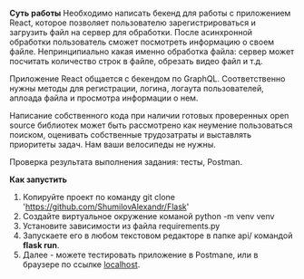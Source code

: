 **Суть работы**
Необходимо написать бекенд для работы с приложением React, которое позволяет  пользователю зарегистрироваться и загрузить файл на сервер для обработки. После асинхронной обработки пользователь сможет посмотреть информацию о своем файле. Непринципиально какая именно обработка файла: сервер может посчитать количество строк в файле, обрезать видео файл и т.д.

Приложение React общается с бекендом по GraphQL. Соответственно нужны методы для регистрации, логина, логаута пользователей, аплоада файла и просмотра информации о нем.

Написание собственного кода при наличии готовых проверенных open source библиотек может быть рассмотрено как неумение пользоваться поиском, оценивать собственные трудозатраты и выставлять приоритеты задач. Нам ваши велосипеды не нужны. 

Проверка результата выполнения задания: тесты, Postman.

**Как запустить**
1. Копируйте проект по команду git clone 'https://github.com/ShumilovAlexandr/Flask'
2. Создайте виртуальное окружение команой python -m venv venv
3. Установите зависимости из файла requirements.py
4. Запускаете его в любом текстовом редакторе в папке api/ командой ****flask run****.
5. Далее - можете тестировать приложение в Postmane, или в браузере по ссылке [localhost](http://127.0.0.1:5000/graphql).
